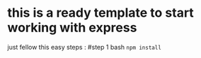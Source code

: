 # this is a ready template to start working with express
just fellow this easy steps : 
#step 1 
bash ``
 npm install 
 ``

